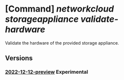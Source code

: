 # [Command] _networkcloud storageappliance validate-hardware_

Validate the hardware of the provided storage appliance.

## Versions

### [2022-12-12-preview](/Resources/mgmt-plane/L3N1YnNjcmlwdGlvbnMve30vcmVzb3VyY2Vncm91cHMve30vcHJvdmlkZXJzL21pY3Jvc29mdC5uZXR3b3JrY2xvdWQvc3RvcmFnZWFwcGxpYW5jZXMve30vdmFsaWRhdGVoYXJkd2FyZQ==/2022-12-12-preview.xml) **Experimental**

<!-- mgmt-plane /subscriptions/{}/resourcegroups/{}/providers/microsoft.networkcloud/storageappliances/{}/validatehardware 2022-12-12-preview -->
